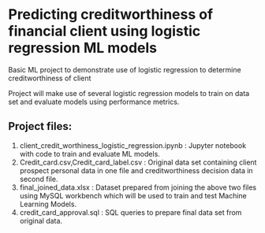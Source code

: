# Predicting creditworthiness of financial client using logistic regression ML models

Basic ML project to demonstrate use of logistic regression to determine creditworthiness of client


Project will make use of several logistic regression models to train on data set and evaluate models using performance metrics.


## Project files:
1. client_credit_worthiness_logistic_regression.ipynb : Jupyter notebook with code to train and evaluate ML models.
2. Credit_card.csv,Credit_card_label.csv : Original data set containing client prospect personal data in one file and creditworthiness decision data in second file.
3. final_joined_data.xlsx : Dataset prepared from joining the above two files using MySQL workbench which will be used to train and test Machine Learning Models.
4. credit_card_approval.sql : SQL queries to prepare final data set from original data.
